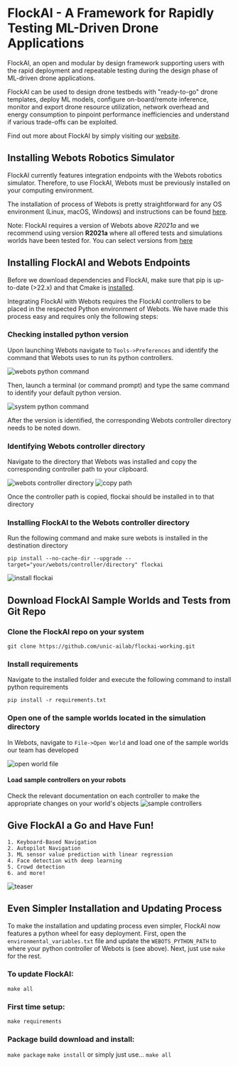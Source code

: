 # FlockAI - A Framework for Rapidly Testing ML-Driven Drone Applications
FlockAI, an open and modular by design framework supporting users with the rapid deployment and repeatable testing during the design phase of ML-driven drone applications.

FlockAI can be used to design drone testbeds with "ready-to-go" drone templates, deploy ML models, configure on-board/remote inference, monitor and export drone resource utilization, network overhead and energy consumption to pinpoint performance inefficiencies and understand if various trade-offs can be exploited. 

Find out more about FlockAI by simply visiting our [website](https://unic-ailab.github.io/flockai/).

## Installing Webots Robotics Simulator
FlockAI currently features integration endpoints with the Webots robotics simulator. Therefore, to use FlockAI, Webots must be previously installed on your computing environment. 

The installation of process of Webots is pretty straightforward for any OS environment (Linux, macOS, Windows) and instructions can be found [here](https://cyberbotics.com/doc/guide/installing-webots).

Note: FlockAI requires a version of Webots above *R2021a* and we recommend using version **R2021a** where all offered tests and simulations worlds have been tested for. You can select versions from [here](https://github.com/cyberbotics/webots/releases)

## Installing FlockAI and Webots Endpoints
Before we download dependencies and FlockAI, make sure that pip is up-to-date (>22.x) and that Cmake is [installed](https://cmake.org/install/).

Integrating FlockAI with Webots requires the FlockAI controllers to be placed in the respected Python environment of Webots. We have made this process easy and requires only the following steps:

### Checking installed python version
Upon launching Webots navigate to `Tools->Preferences` and identify the command that Webots uses to run its python controllers.

![webots python command](images/webots-python-command.png "Webots Python Command")

Then, launch a terminal (or command prompt) and type the same command to identify your default python version.

![system python command](images/system-python-command.png "System Python Command")

After the version is identified, the corresponding Webots controller directory needs to be noted down.

### Identifying Webots controller directory
Navigate to the directory that Webots was installed and copy the corresponding controller path to your clipboard.

![webots controller directory](images/webots-controller-directory.PNG "Webots Controller Directory")
![copy path](copy-path.png "Copy Path")

Once the controller path is copied, flockai should be installed in to that directory

### Installing FlockAI to the Webots controller directory
Run the following command and make sure webots is installed in the destination directory

`pip install --no-cache-dir --upgrade --target="your/webots/controller/directory" flockai`

![install flockai](images/install-flockai.PNG "Installing flockai")

## Download FlockAI Sample Worlds and Tests from Git Repo

### Clone the FlockAI repo on your system

`git clone https://github.com/unic-ailab/flockai-working.git`

### Install requirements

Navigate to the installed folder  and execute the following command to install python requirements

`pip install -r requirements.txt`

### Open one of the sample worlds located in the simulation directory

In Webots, navigate to `File->Open World` and load one of the sample worlds our team has developed

![open world file](images/world-files.png "Open sample world file")

#### Load sample controllers on your robots

Check the relevant documentation on each controller to make the appropriate changes on your world's objects
![sample controllers](images/sample-controllers.PNG "Sample controllers")

## Give FlockAI a Go and Have Fun!
	1. Keyboard-Based Navigation
	2. Autopilot Navigation
	3. ML sensor value prediction with linear regression
	4. Face detection with deep learning
	5. Crowd detection
	6. and more!

![teaser](images/teaser.png "flockai teaser")

## Even Simpler Installation and Updating Process
To make the installation and updating process even simpler, FlockAI now features a python wheel for easy deployment.
First, open the `environmental_variables.txt` file and update the `WEBOTS_PYTHON_PATH` to where your python controller of Webots is (see above). Next, just use `make` for the rest.

### To update FlockAI:
`
make all
`

### First time setup:
`
make requirements
`
### Package build download and install:
`
make package
`
`
make install
`
or simply just use... 
`
make all
`


